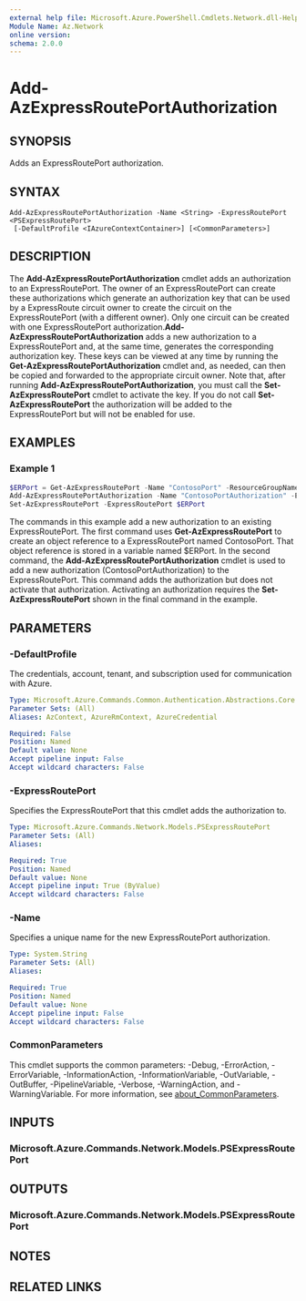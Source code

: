 ```yaml
---
external help file: Microsoft.Azure.PowerShell.Cmdlets.Network.dll-Help.xml
Module Name: Az.Network
online version:
schema: 2.0.0
---
```


# Add-AzExpressRoutePortAuthorization

## SYNOPSIS
Adds an ExpressRoutePort authorization.

## SYNTAX

```
Add-AzExpressRoutePortAuthorization -Name <String> -ExpressRoutePort <PSExpressRoutePort>
 [-DefaultProfile <IAzureContextContainer>] [<CommonParameters>]
```

## DESCRIPTION
The **Add-AzExpressRoutePortAuthorization** cmdlet adds an authorization to an ExpressRoutePort.
The owner of an ExpressRoutePort can create these authorizations which generate an
authorization key that can be used by a ExpressRoute circuit owner to create the circuit on 
the ExpressRoutePort (with a different owner). Only one circuit can be created with one
ExpressRoutePort authorization.**Add-AzExpressRoutePortAuthorization**
adds a new authorization to a ExpressRoutePort and, at the same time, generates the corresponding
authorization key. These keys can be viewed at any time by running the
**Get-AzExpressRoutePortAuthorization** cmdlet and, as needed, can then be copied and forwarded
to the appropriate circuit owner.
Note that, after running **Add-AzExpressRoutePortAuthorization**, you must call the
**Set-AzExpressRoutePort** cmdlet to activate the key. If you do not call
**Set-AzExpressRoutePort** the authorization will be added to the ExpressRoutePort but will not be
enabled for use.

## EXAMPLES

### Example 1
```powershell
$ERPort = Get-AzExpressRoutePort -Name "ContosoPort" -ResourceGroupName "ContosoResourceGroup"
Add-AzExpressRoutePortAuthorization -Name "ContosoPortAuthorization" -ExpressRoutePort $ERPort
Set-AzExpressRoutePort -ExpressRoutePort $ERPort
```

The commands in this example add a new authorization to an existing ExpressRoutePort. The first
command uses **Get-AzExpressRoutePort** to create an object reference to a ExpressRoutePort named
ContosoPort. That object reference is stored in a variable named $ERPort.
In the second command, the **Add-AzExpressRoutePortAuthorization** cmdlet is used to add a
new authorization (ContosoPortAuthorization) to the ExpressRoutePort. This command adds the
authorization but does not activate that authorization. Activating an authorization requires the
**Set-AzExpressRoutePort** shown in the final command in the example.

## PARAMETERS

### -DefaultProfile
The credentials, account, tenant, and subscription used for communication with Azure.

```yaml
Type: Microsoft.Azure.Commands.Common.Authentication.Abstractions.Core.IAzureContextContainer
Parameter Sets: (All)
Aliases: AzContext, AzureRmContext, AzureCredential

Required: False
Position: Named
Default value: None
Accept pipeline input: False
Accept wildcard characters: False
```

### -ExpressRoutePort
Specifies the ExpressRoutePort that this cmdlet adds the authorization to.

```yaml
Type: Microsoft.Azure.Commands.Network.Models.PSExpressRoutePort
Parameter Sets: (All)
Aliases:

Required: True
Position: Named
Default value: None
Accept pipeline input: True (ByValue)
Accept wildcard characters: False
```

### -Name
Specifies a unique name for the new ExpressRoutePort authorization.

```yaml
Type: System.String
Parameter Sets: (All)
Aliases:

Required: True
Position: Named
Default value: None
Accept pipeline input: False
Accept wildcard characters: False
```

### CommonParameters
This cmdlet supports the common parameters: -Debug, -ErrorAction, -ErrorVariable, -InformationAction, -InformationVariable, -OutVariable, -OutBuffer, -PipelineVariable, -Verbose, -WarningAction, and -WarningVariable. For more information, see [about_CommonParameters](http://go.microsoft.com/fwlink/?LinkID=113216).

## INPUTS

### Microsoft.Azure.Commands.Network.Models.PSExpressRoutePort

## OUTPUTS

### Microsoft.Azure.Commands.Network.Models.PSExpressRoutePort

## NOTES

## RELATED LINKS
